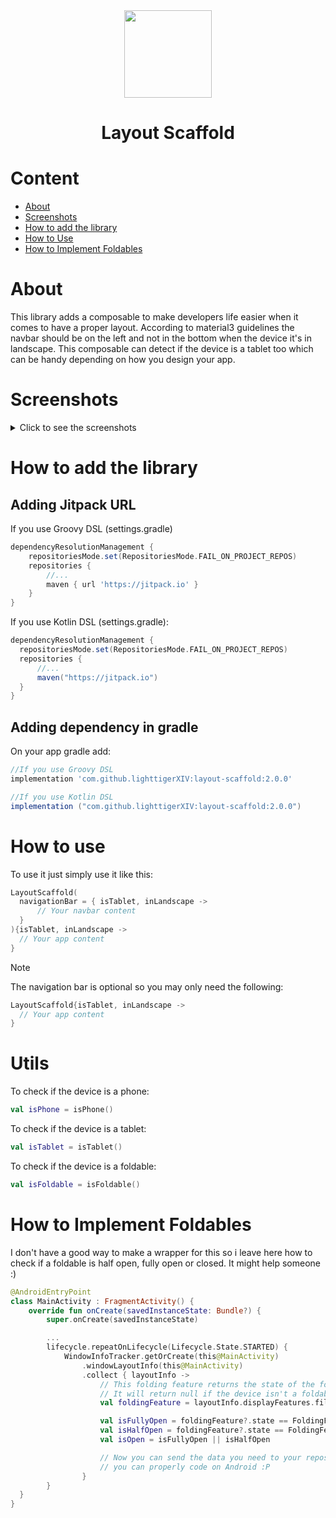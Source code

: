 <div align="center">
  <img src="https://github.com/lighttigerXIV/layout-scaffold/assets/35658492/8d35b442-c772-407a-ad57-077e137bfb45" width="140">
  <h1>Layout Scaffold</h1>
</div>

# Content
- [About](#about)
- [Screenshots](#screenshots)
- [How to add the library](#how-to-add-the-library)
- [How to Use](#how-to-use)
- [How to Implement Foldables](#how-to-implement-foldables)

# About
This library adds a composable to make developers life easier when it comes to have a proper layout. 
According to material3 guidelines the navbar should be on the left and not in the bottom when the device it's in landscape.
This composable can detect if the device is a tablet too which can be handy depending on how you design your app. 

# Screenshots
<details>
  <summary>Click to see the screenshots</summary>

  #### Smartphone
  <img src="https://github.com/lighttigerXIV/layout-scaffold/assets/35658492/7a4825a0-e7ed-419c-864a-e3eda7e5524f" width="200">
  <img src="https://github.com/lighttigerXIV/layout-scaffold/assets/35658492/bc24351e-a1d1-41cf-ac1c-bb317bef1651">
  
  #### Tablet
  <img src="https://github.com/lighttigerXIV/layout-scaffold/assets/35658492/63a4a809-f8a9-430d-9413-c31a1906a7ff" width="200">
  <img src="https://github.com/lighttigerXIV/layout-scaffold/assets/35658492/118b10c0-35ce-4264-9307-0a8b91f73934">
</details>



# How to add the library
## Adding Jitpack URL
If you use Groovy DSL (settings.gradle)
```gradle
dependencyResolutionManagement {
    repositoriesMode.set(RepositoriesMode.FAIL_ON_PROJECT_REPOS)
    repositories {
        //...
        maven { url 'https://jitpack.io' }
    }
}
```
If you use Kotlin DSL (settings.gradle):
```gradle
dependencyResolutionManagement {
  repositoriesMode.set(RepositoriesMode.FAIL_ON_PROJECT_REPOS)
  repositories {
      //...
      maven("https://jitpack.io")
  }
}
```

## Adding dependency in gradle
On your app gradle add:
```gradle
//If you use Groovy DSL
implementation 'com.github.lighttigerXIV:layout-scaffold:2.0.0'

//If you use Kotlin DSL
implementation ("com.github.lighttigerXIV:layout-scaffold:2.0.0")
```

# How to use
To use it just simply use it like this:
```kotlin
LayoutScaffold(
  navigationBar = { isTablet, inLandscape ->
      // Your navbar content
  }
){isTablet, inLandscape ->
  // Your app content
}
```

> [!NOTE]
> The navigation bar is optional so you may only need the following:

```kotlin
LayoutScaffold{isTablet, inLandscape ->
  // Your app content
}
```

# Utils
To check if the device is a phone:
```kotlin
val isPhone = isPhone()
```

To check if the device is a tablet:
```kotlin
val isTablet = isTablet()
```

To check if the device is a foldable:
```kotlin
val isFoldable = isFoldable()
```

# How to Implement Foldables
I don't have a good way to make a wrapper for this so i leave here how to check if a foldable is half open, fully open or closed. It might help someone :)

```kotlin
@AndroidEntryPoint
class MainActivity : FragmentActivity() {
    override fun onCreate(savedInstanceState: Bundle?) {
        super.onCreate(savedInstanceState)

        ...
        lifecycle.repeatOnLifecycle(Lifecycle.State.STARTED) {
            WindowInfoTracker.getOrCreate(this@MainActivity)
                .windowLayoutInfo(this@MainActivity)
                .collect { layoutInfo ->
                    // This folding feature returns the state of the folding.
                    // It will return null if the device isn't a foldable or the foldable it's closed.
                    val foldingFeature = layoutInfo.displayFeatures.filterIsInstance<FoldingFeature>().firstOrNull()

                    val isFullyOpen = foldingFeature?.state == FoldingFeature.State.FLAT
                    val isHalfOpen = foldingFeature?.state == FoldingFeature.State.HALF_OPENED
                    val isOpen = isFullyOpen || isHalfOpen

                    // Now you can send the data you need to your repository assuming
                    // you can properly code on Android :P
                }
        }
  }
}
```
